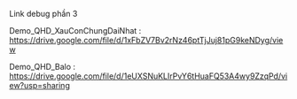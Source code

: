 Link debug phần 3

Demo_QHD_XauConChungDaiNhat : https://drive.google.com/file/d/1xFbZV7Bv2rNz46ptTjJuj81pG9keNDyg/view

Demo_QHD_Balo : https://drive.google.com/file/d/1eUXSNuKLIrPvY6tHuaFQ53A4wy9ZzqPd/view?usp=sharing
